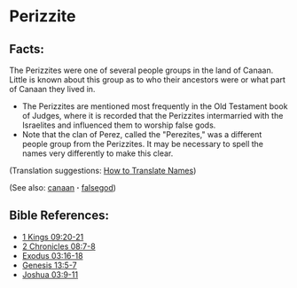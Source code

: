 # Perizzite #

## Facts: ##

​The Perizzites were one of several people groups in the land of Canaan. Little is known about this group as to who their ancestors were or what part of Canaan they lived in.

* The Perizzites are mentioned most frequently in the Old Testament book of Judges, where it is recorded that the Perizzites intermarried with the Israelites and influenced them to worship false gods.
* Note that the clan of Perez, called the "Perezites," was a different people group from the Perizzites. It may be necessary to spell the names very differently to make this clear.

(Translation suggestions: [How to Translate Names](https://git.door43.org/Door43/en-ta-translate-vol1/src/master/content/translate_names.md))

(See also: [canaan](../other/canaan.md) **·** [falsegod](../kt/falsegod.md))

## Bible References: ##

* [1 Kings 09:20-21](https://door43.org/en/bible/notes/1ki/09/20)
* [2 Chronicles 08:7-8](https://door43.org/en/bible/notes/2ch/08/07)
* [Exodus 03:16-18](https://door43.org/en/bible/notes/exo/03/16)
* [Genesis 13:5-7](https://door43.org/en/bible/notes/gen/13/05)
* [Joshua 03:9-11](https://door43.org/en/bible/notes/jos/03/09)

